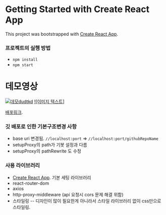# Getting Started with Create React App

This project was bootstrapped with [Create React App](https://github.com/facebook/create-react-app).

### 프로젝트의 실행 방법

- `npm install`
- `npm start`

# 데모영상
[![데모dudtkd](http://img.youtube.com/vi/mCFHlX2jFnk/0.jpg)](https://youtu.be/mCFHlX2jFnk)
[![이미지 텍스트]](https://youtu.be/P2Jdr2rOKcE)

[배포링크](https://developshin.github.io/wanted-pre-onboarding-frontend).

### 깃 배포로 인한 기본구조변경 사항

- base uri 변경됨. `//localhost:port` => `//localhost:port/githubRepoName`
- setupProxy의 path가 기봇 설정과 다름
- setupProxy의 pathRewrite 도 수정

### 사용 라이브러리

- [Create React App](https://github.com/facebook/create-react-app). 기본 세팅 라이브러리
- react-router-dom
- axios
- http-proxy-middleware (api 요청시 cors 문제 해결 위함)
- 스타일링
  -- 디자인이 많이 필요한게 아니라서 스타일 라이브러리 없이 css만으로 스타일링.
